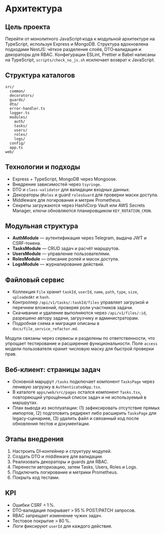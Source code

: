 <!-- Назначение файла: обзор архитектуры и модулей проекта (Auth, Tasks, Users, Roles, Logs). -->

# Архитектура

## Цель проекта

Перейти от монолитного JavaScript‑кода к модульной архитектуре на TypeScript,
используя Express и MongoDB. Структура вдохновлена подходами NestJS:
чёткое разделение слоёв, DTO‑валидация и декораторы для RBAC.
Конфигурации ESLint, Prettier и Babel написаны на TypeScript, `scripts/check_no_js.sh` исключает возврат к JavaScript.

## Структура каталогов

```
src/
  common/
  decorators/
  guards/
  dto/
  error-handler.ts
  logger.ts
  modules/
    auth/
    tasks/
    users/
    roles/
    logs/
  config/
  app.ts
web/
```

## Технологии и подходы

- Express + TypeScript, MongoDB через Mongoose.
- Внедрение зависимостей через `tsyringe`.
- DTO и `class-validator` для валидации входных данных.
- Декораторы `@Roles` и guard `rolesGuard` для проверки маски доступа.
- Middleware для логирования и метрик Prometheus.
- Секреты загружаются через HashiCorp Vault или AWS Secrets Manager,
  ключи обновляются планировщиком `KEY_ROTATION_CRON`.

## Модульная структура

- **AuthModule** — аутентификация через Telegram, выдача JWT и CSRF‑токена.
- **TasksModule** — CRUD задач и расчёт маршрутов.
- **UsersModule** — управление пользователями.
- **RolesModule** — описание ролей и масок доступа.
- **LogsModule** — журналирование действий.

## Файловый сервис

- Коллекция `File` хранит `taskId`, `userId`, `name`, `path`, `type`, `size`, `uploadedAt` и `hash`.
- Контроллер `/api/v1/tasks/:taskId/files` управляет загрузкой и перечнем вложений, проверяя роли участников задачи.
- Скачивание и удаление выполняются через `/api/v1/files/:id`, разрешено автору задачи, загрузчику и администраторам.
- Подробная схема и миграция описаны в `docs/file_service_refactor.md`.

Модули связаны через сервисы и разделены по ответственности,
что упрощает тестирование и расширение функциональности.
Поле `access` модели пользователя хранит числовую маску для быстрой проверки прав.

## Веб‑клиент: страницы задач

- Основной маршрут `/tasks` подключает компонент `TasksPage` через ленивую загрузку в `AuthenticatedApp.tsx`.
- В каталоге `apps/web/src/pages` остался компонент `Tasks.tsx`, повторяющий упрощённый список задач и не используемый в маршрутах.
- План вывода из эксплуатации: (1) зафиксировать отсутствие прямых импортов, (2) подготовить редирект либо расширить `TasksPage` для legacy‑сценариев, (3) удалить файл и связанный код после обновления тестов и документации.

## Этапы внедрения

1. Настроить DI‑контейнер и структуру модулей.
2. Создать DTO и middleware для валидации.
3. Реализовать декораторы и guards для RBAC.
4. Перенести авторизацию, затем Tasks, Users, Roles и Logs.
5. Подключить логирование и метрики Prometheus.
6. Покрыть код тестами.

## KPI

- Ошибки CSRF < 1 %.
- DTO‑валидация покрывает > 95 % POST/PATCH запросов.
- RBAC запрещает изменение чужих задач.
- Тестовое покрытие > 80 %.
- Логи фиксируют `userId` для каждого действия.
